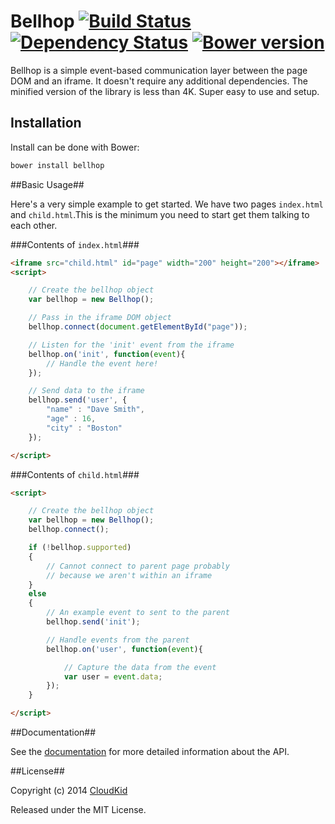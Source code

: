 # Bellhop [![Build Status](https://travis-ci.org/SpringRoll/Bellhop.svg?branch=master)](https://travis-ci.org/SpringRoll/Bellhop) [![Dependency Status](https://david-dm.org/SpringRoll/Bellhop.svg?style=flat)](https://david-dm.org/SpringRoll/Bellhop) [![Bower version](https://badge.fury.io/bo/bellhop.svg)](http://badge.fury.io/bo/bellhop)

Bellhop is a simple event-based communication layer between the page DOM and an iframe. It doesn't require any additional dependencies. The minified version of the library is less than 4K. Super easy to use and setup. 

## Installation

Install can be done with Bower:

```bash
bower install bellhop
```

##Basic Usage##

Here's a very simple example to get started. We have two pages `index.html` and `child.html`.This is the minimum you need to start get them talking to each other.

###Contents of `index.html`###

```html
<iframe src="child.html" id="page" width="200" height="200"></iframe>
<script>

	// Create the bellhop object
	var bellhop = new Bellhop();

	// Pass in the iframe DOM object
	bellhop.connect(document.getElementById("page"));

	// Listen for the 'init' event from the iframe
	bellhop.on('init', function(event){
		// Handle the event here!
	});

	// Send data to the iframe
	bellhop.send('user', {
		"name" : "Dave Smith",
		"age" : 16,
		"city" : "Boston"
	});

</script>
```

###Contents of `child.html`###

```html
<script>

	// Create the bellhop object
	var bellhop = new Bellhop();
	bellhop.connect();

	if (!bellhop.supported)
	{
		// Cannot connect to parent page probably
		// because we aren't within an iframe
	}
	else
	{
		// An example event to sent to the parent
		bellhop.send('init');

		// Handle events from the parent
		bellhop.on('user', function(event){

			// Capture the data from the event
			var user = event.data;
		});
	}

</script>
```

##Documentation##

See the [documentation](http://springroll.github.io/Bellhop) for more detailed information about the API. 

##License##

Copyright (c) 2014 [CloudKid](http://github.com/cloudkidstudio)

Released under the MIT License.
